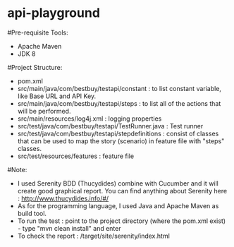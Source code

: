 # api-playground

#Pre-requisite Tools:
-    Apache Maven
-    JDK 8

#Project Structure:
-	pom.xml
-	src/main/java/com/bestbuy/testapi/constant : to list constant variable, like Base URL and API Key.
-	src/main/java/com/bestbuy/testapi/steps : to list all of the actions that will be performed.
-	src/main/resources/log4j.xml : logging properties
- src/test/java/com/bestbuy/testapi/TestRunner.java : Test runner
- src/test/java/com/bestbuy/testapi/stepdefinitions : consist of classes that can be used to map the story (scenario) in feature file with "steps" classes.
- src/test/resources/features : feature file

#Note:
-    I used Serenity BDD (Thucydides) combine with Cucumber and it will create good graphical report. You can find anything about Serenity here : http://www.thucydides.info/#/
-    As for the programming language, I used Java and Apache Maven as build tool.
-    To run the test : point to the project directory (where the pom.xml exist) - type "mvn clean install" and enter
-    To check the report : /target/site/serenity/index.html
